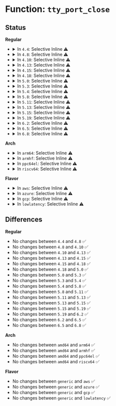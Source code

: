 # Function: <code>tty_port_close</code>

## Status
<b>Regular</b>
<ul>
<li>
<details>
<summary>In <code>4.4</code>: Selective Inline ⚠️</summary>

```c
void tty_port_close(struct tty_port *port, struct tty_struct *tty, struct file *filp);
```

**Collision:** Unique Global

**Inline:** Selective

**Transformation:** False

**Instances:**

```
In drivers/tty/tty_port.c (ffffffff814eb9d0)
Location: drivers/tty/tty_port.c:531
Inline: True
Direct callers:
  - drivers/tty/serial/kgdb_nmi.c:kgdb_nmi_tty_close
  - drivers/char/ttyprintk.c:tpk_close
```
**Symbols:**

```
ffffffff814eb9d0-ffffffff814eba2f: tty_port_close (STB_GLOBAL)
```
</details>
</li>
<li>
<details>
<summary>In <code>4.8</code>: Selective Inline ⚠️</summary>

```c
void tty_port_close(struct tty_port *port, struct tty_struct *tty, struct file *filp);
```

**Collision:** Unique Global

**Inline:** Selective

**Transformation:** False

**Instances:**

```
In drivers/tty/tty_port.c (ffffffff8153c580)
Location: drivers/tty/tty_port.c:528
Inline: True
Direct callers:
  - drivers/tty/serial/kgdb_nmi.c:kgdb_nmi_tty_close
  - drivers/char/ttyprintk.c:tpk_close
```
**Symbols:**

```
ffffffff8153c580-ffffffff8153c5df: tty_port_close (STB_GLOBAL)
```
</details>
</li>
<li>
<details>
<summary>In <code>4.10</code>: Selective Inline ⚠️</summary>

```c
void tty_port_close(struct tty_port *port, struct tty_struct *tty, struct file *filp);
```

**Collision:** Unique Global

**Inline:** Selective

**Transformation:** False

**Instances:**

```
In drivers/tty/tty_port.c (ffffffff81568be0)
Location: drivers/tty/tty_port.c:528
Inline: True
Direct callers:
  - drivers/tty/serial/kgdb_nmi.c:kgdb_nmi_tty_close
  - drivers/char/ttyprintk.c:tpk_close
```
**Symbols:**

```
ffffffff81568be0-ffffffff81568c3f: tty_port_close (STB_GLOBAL)
```
</details>
</li>
<li>
<details>
<summary>In <code>4.13</code>: Selective Inline ⚠️</summary>

```c
void tty_port_close(struct tty_port *port, struct tty_struct *tty, struct file *filp);
```

**Collision:** Unique Global

**Inline:** Selective

**Transformation:** False

**Instances:**

```
In drivers/tty/tty_port.c (ffffffff8157c2e0)
Location: drivers/tty/tty_port.c:636
Inline: True
Direct callers:
  - drivers/tty/serial/kgdb_nmi.c:kgdb_nmi_tty_close
  - drivers/char/ttyprintk.c:tpk_close
```
**Symbols:**

```
ffffffff8157c2e0-ffffffff8157c33f: tty_port_close (STB_GLOBAL)
```
</details>
</li>
<li>
<details>
<summary>In <code>4.15</code>: Selective Inline ⚠️</summary>

```c
void tty_port_close(struct tty_port *port, struct tty_struct *tty, struct file *filp);
```

**Collision:** Unique Global

**Inline:** Selective

**Transformation:** False

**Instances:**

```
In drivers/tty/tty_port.c (ffffffff815e0ce0)
Location: drivers/tty/tty_port.c:637
Inline: True
Direct callers:
  - drivers/tty/serial/kgdb_nmi.c:kgdb_nmi_tty_close
  - drivers/char/ttyprintk.c:tpk_close
  - drivers/usb/host/xhci-dbgtty.c:dbc_tty_close
```
**Symbols:**

```
ffffffff815e0ce0-ffffffff815e0d3f: tty_port_close (STB_GLOBAL)
```
</details>
</li>
<li>
<details>
<summary>In <code>4.18</code>: Selective Inline ⚠️</summary>

```c
void tty_port_close(struct tty_port *port, struct tty_struct *tty, struct file *filp);
```

**Collision:** Unique Global

**Inline:** Selective

**Transformation:** False

**Instances:**

```
In drivers/tty/tty_port.c (ffffffff81619f70)
Location: drivers/tty/tty_port.c:637
Inline: True
Direct callers:
  - drivers/tty/serial/kgdb_nmi.c:kgdb_nmi_tty_close
  - drivers/char/ttyprintk.c:tpk_close
  - drivers/usb/host/xhci-dbgtty.c:dbc_tty_close
```
**Symbols:**

```
ffffffff81619f70-ffffffff81619fcf: tty_port_close (STB_GLOBAL)
```
</details>
</li>
<li>
<details>
<summary>In <code>5.0</code>: Selective Inline ⚠️</summary>

```c
void tty_port_close(struct tty_port *port, struct tty_struct *tty, struct file *filp);
```

**Collision:** Unique Global

**Inline:** Selective

**Transformation:** False

**Instances:**

```
In drivers/tty/tty_port.c (ffffffff816371e0)
Location: drivers/tty/tty_port.c:630
Inline: True
Direct callers:
  - drivers/tty/serial/kgdb_nmi.c:kgdb_nmi_tty_close
  - drivers/char/ttyprintk.c:tpk_close
  - drivers/usb/host/xhci-dbgtty.c:dbc_tty_close
```
**Symbols:**

```
ffffffff816371e0-ffffffff8163724a: tty_port_close (STB_GLOBAL)
```
</details>
</li>
<li>
<details>
<summary>In <code>5.3</code>: Selective Inline ⚠️</summary>

```c
void tty_port_close(struct tty_port *port, struct tty_struct *tty, struct file *filp);
```

**Collision:** Unique Global

**Inline:** Selective

**Transformation:** False

**Instances:**

```
In drivers/tty/tty_port.c (ffffffff8166b470)
Location: drivers/tty/tty_port.c:630
Inline: True
Direct callers:
  - drivers/tty/serial/kgdb_nmi.c:kgdb_nmi_tty_close
  - drivers/char/ttyprintk.c:tpk_close
  - drivers/usb/host/xhci-dbgtty.c:dbc_tty_close
```
**Symbols:**

```
ffffffff8166b470-ffffffff8166b4de: tty_port_close (STB_GLOBAL)
```
</details>
</li>
<li>
<details>
<summary>In <code>5.4</code>: Selective Inline ⚠️</summary>

```c
void tty_port_close(struct tty_port *port, struct tty_struct *tty, struct file *filp);
```

**Collision:** Unique Global

**Inline:** Selective

**Transformation:** False

**Instances:**

```
In drivers/tty/tty_port.c (ffffffff8168db10)
Location: drivers/tty/tty_port.c:631
Inline: True
Direct callers:
  - drivers/tty/serial/kgdb_nmi.c:kgdb_nmi_tty_close
  - drivers/char/ttyprintk.c:tpk_close
  - drivers/usb/host/xhci-dbgtty.c:dbc_tty_close
```
**Symbols:**

```
ffffffff8168db10-ffffffff8168db7e: tty_port_close (STB_GLOBAL)
```
</details>
</li>
<li>
<details>
<summary>In <code>5.8</code>: Selective Inline ⚠️</summary>

```c
void tty_port_close(struct tty_port *port, struct tty_struct *tty, struct file *filp);
```

**Collision:** Unique Global

**Inline:** Selective

**Transformation:** False

**Instances:**

```
In drivers/tty/tty_port.c (ffffffff8173fdf0)
Location: drivers/tty/tty_port.c:631
Inline: True
Direct callers:
  - drivers/tty/serial/serial_core.c:uart_close
  - drivers/tty/serial/kgdb_nmi.c:kgdb_nmi_tty_close
  - drivers/char/ttyprintk.c:tpk_close
  - drivers/usb/host/xhci-dbgtty.c:dbc_tty_close
```
**Symbols:**

```
ffffffff8173fdf0-ffffffff8173fe8c: tty_port_close (STB_GLOBAL)
```
</details>
</li>
<li>
<details>
<summary>In <code>5.11</code>: Selective Inline ⚠️</summary>

```c
void tty_port_close(struct tty_port *port, struct tty_struct *tty, struct file *filp);
```

**Collision:** Unique Global

**Inline:** Selective

**Transformation:** False

**Instances:**

```
In drivers/tty/tty_port.c (ffffffff8175bd20)
Location: drivers/tty/tty_port.c:631
Inline: True
Direct callers:
  - drivers/tty/serial/serial_core.c:uart_close
  - drivers/tty/serial/kgdb_nmi.c:kgdb_nmi_tty_close
  - drivers/char/ttyprintk.c:tpk_close
  - drivers/usb/host/xhci-dbgtty.c:dbc_tty_close
```
**Symbols:**

```
ffffffff8175bd20-ffffffff8175bdbc: tty_port_close (STB_GLOBAL)
```
</details>
</li>
<li>
<details>
<summary>In <code>5.13</code>: Selective Inline ⚠️</summary>

```c
void tty_port_close(struct tty_port *port, struct tty_struct *tty, struct file *filp);
```

**Collision:** Unique Global

**Inline:** Selective

**Transformation:** False

**Instances:**

```
In drivers/tty/tty_port.c (ffffffff8173fbc0)
Location: drivers/tty/tty_port.c:632
Inline: True
Direct callers:
  - drivers/tty/serial/serial_core.c:uart_close
  - drivers/tty/serial/kgdb_nmi.c:kgdb_nmi_tty_close
  - drivers/char/ttyprintk.c:tpk_close
  - drivers/usb/host/xhci-dbgtty.c:dbc_tty_close
```
**Symbols:**

```
ffffffff8173fbc0-ffffffff8173fc5c: tty_port_close (STB_GLOBAL)
```
</details>
</li>
<li>
<details>
<summary>In <code>5.15</code>: Selective Inline ⚠️</summary>

```c
void tty_port_close(struct tty_port *port, struct tty_struct *tty, struct file *filp);
```

**Collision:** Unique Global

**Inline:** Selective

**Transformation:** False

**Instances:**

```
In drivers/tty/tty_port.c (ffffffff817c0360)
Location: drivers/tty/tty_port.c:636
Inline: True
Direct callers:
  - drivers/tty/serial/serial_core.c:uart_close
  - drivers/tty/serial/kgdb_nmi.c:kgdb_nmi_tty_close
  - drivers/char/ttyprintk.c:tpk_close
  - drivers/usb/host/xhci-dbgtty.c:dbc_tty_close
```
**Symbols:**

```
ffffffff817c0360-ffffffff817c03fc: tty_port_close (STB_GLOBAL)
```
</details>
</li>
<li>
<details>
<summary>In <code>5.19</code>: Selective Inline ⚠️</summary>

```c
void tty_port_close(struct tty_port *port, struct tty_struct *tty, struct file *filp);
```

**Collision:** Unique Global

**Inline:** Selective

**Transformation:** False

**Instances:**

```
In drivers/tty/tty_port.c (ffffffff818fcb20)
Location: drivers/tty/tty_port.c:694
Inline: True
Direct callers:
  - drivers/tty/serial/serial_core.c:uart_close
  - drivers/tty/serial/kgdb_nmi.c:kgdb_nmi_tty_close
  - drivers/char/ttyprintk.c:tpk_close
  - drivers/usb/host/xhci-dbgtty.c:dbc_tty_close
```
**Symbols:**

```
ffffffff818fcb20-ffffffff818fcbc0: tty_port_close (STB_GLOBAL)
```
</details>
</li>
<li>
<details>
<summary>In <code>6.2</code>: Selective Inline ⚠️</summary>

```c
void tty_port_close(struct tty_port *port, struct tty_struct *tty, struct file *filp);
```

**Collision:** Unique Global

**Inline:** Selective

**Transformation:** False

**Instances:**

```
In drivers/tty/tty_port.c (ffffffff81a561e0)
Location: drivers/tty/tty_port.c:715
Inline: True
Direct callers:
  - drivers/tty/serial/serial_core.c:uart_close
  - drivers/tty/serial/kgdb_nmi.c:kgdb_nmi_tty_close
  - drivers/char/ttyprintk.c:tpk_close
  - drivers/usb/host/xhci-dbgtty.c:dbc_tty_close
```
**Symbols:**

```
ffffffff81a561e0-ffffffff81a56280: tty_port_close (STB_GLOBAL)
```
</details>
</li>
<li>
<details>
<summary>In <code>6.5</code>: Selective Inline ⚠️</summary>

```c
void tty_port_close(struct tty_port *port, struct tty_struct *tty, struct file *filp);
```

**Collision:** Unique Global

**Inline:** Selective

**Transformation:** False

**Instances:**

```
In drivers/tty/tty_port.c (ffffffff81aa07c0)
Location: drivers/tty/tty_port.c:715
Inline: True
Direct callers:
  - drivers/tty/serial/kgdb_nmi.c:kgdb_nmi_tty_close
  - drivers/char/ttyprintk.c:tpk_close
  - drivers/usb/host/xhci-dbgtty.c:dbc_tty_close
```
**Symbols:**

```
ffffffff81aa07c0-ffffffff81aa0860: tty_port_close (STB_GLOBAL)
```
</details>
</li>
<li>
<details>
<summary>In <code>6.8</code>: Selective Inline ⚠️</summary>

```c
void tty_port_close(struct tty_port *port, struct tty_struct *tty, struct file *filp);
```

**Collision:** Unique Global

**Inline:** Selective

**Transformation:** False

**Instances:**

```
In drivers/tty/tty_port.c (ffffffff81af3220)
Location: drivers/tty/tty_port.c:715
Inline: True
Direct callers:
  - drivers/tty/serial/kgdb_nmi.c:kgdb_nmi_tty_close
  - drivers/char/ttyprintk.c:tpk_close
  - drivers/usb/host/xhci-dbgtty.c:dbc_tty_close
```
**Symbols:**

```
ffffffff81af3220-ffffffff81af32c0: tty_port_close (STB_GLOBAL)
```
</details>
</li>
</ul>
<b>Arch</b>
<ul>
<li>
<details>
<summary>In <code>arm64</code>: Selective Inline ⚠️</summary>

```c
void tty_port_close(struct tty_port *port, struct tty_struct *tty, struct file *filp);
```

**Collision:** Unique Global

**Inline:** Selective

**Transformation:** False

**Instances:**

```
In drivers/tty/tty_port.c (ffff80001085ea80)
Location: drivers/tty/tty_port.c:631
Inline: True
Direct callers:
  - drivers/tty/serial/kgdb_nmi.c:kgdb_nmi_tty_close
  - drivers/tty/serial/kgdb_nmi.c:kgdb_nmi_tty_close
  - drivers/tty/serial/kgdb_nmi.c:kgdb_nmi_tty_close
  - drivers/char/ttyprintk.c:tpk_close
  - drivers/usb/host/xhci-dbgtty.c:dbc_tty_close
```
**Symbols:**

```
ffff80001085ea80-ffff80001085eb30: tty_port_close (STB_GLOBAL)
```
</details>
</li>
<li>
<details>
<summary>In <code>armhf</code>: Selective Inline ⚠️</summary>

```c
void tty_port_close(struct tty_port *port, struct tty_struct *tty, struct file *filp);
```

**Collision:** Unique Global

**Inline:** Selective

**Transformation:** False

**Instances:**

```
In drivers/tty/tty_port.c (c09665d0)
Location: drivers/tty/tty_port.c:631
Inline: True
Direct callers:
  - drivers/tty/serial/kgdb_nmi.c:kgdb_nmi_tty_close
  - drivers/char/ttyprintk.c:tpk_close
  - drivers/usb/host/xhci-dbgtty.c:dbc_tty_close
```
**Symbols:**

```
c09665d0-c0966654: tty_port_close (STB_GLOBAL)
```
</details>
</li>
<li>
<details>
<summary>In <code>ppc64el</code>: Selective Inline ⚠️</summary>

```c
void tty_port_close(struct tty_port *port, struct tty_struct *tty, struct file *filp);
```

**Collision:** Unique Global

**Inline:** Selective

**Transformation:** False

**Instances:**

```
In drivers/tty/tty_port.c (c0000000008fdfe0)
Location: drivers/tty/tty_port.c:631
Inline: True
Direct callers:
  - drivers/tty/serial/kgdb_nmi.c:kgdb_nmi_tty_close
  - drivers/char/ttyprintk.c:tpk_close
  - drivers/usb/host/xhci-dbgtty.c:dbc_tty_close
```
**Symbols:**

```
c0000000008fdfe0-c0000000008fe0b0: tty_port_close (STB_GLOBAL)
```
</details>
</li>
<li>
<details>
<summary>In <code>riscv64</code>: Selective Inline ⚠️</summary>

```c
void tty_port_close(struct tty_port *port, struct tty_struct *tty, struct file *filp);
```

**Collision:** Unique Global

**Inline:** Selective

**Transformation:** False

**Instances:**

```
In drivers/tty/tty_port.c (ffffffe00053761e)
Location: drivers/tty/tty_port.c:631
Inline: True
Direct callers:
  - drivers/char/ttyprintk.c:tpk_close
  - drivers/usb/host/xhci-dbgtty.c:dbc_tty_close
```
**Symbols:**

```
ffffffe00053761e-ffffffe0005376a8: tty_port_close (STB_GLOBAL)
```
</details>
</li>
</ul>
<b>Flavor</b>
<ul>
<li>
<details>
<summary>In <code>aws</code>: Selective Inline ⚠️</summary>

```c
void tty_port_close(struct tty_port *port, struct tty_struct *tty, struct file *filp);
```

**Collision:** Unique Global

**Inline:** Selective

**Transformation:** False

**Instances:**

```
In drivers/tty/tty_port.c (ffffffff81653590)
Location: drivers/tty/tty_port.c:631
Inline: True
Direct callers:
  - drivers/tty/serial/kgdb_nmi.c:kgdb_nmi_tty_close
  - drivers/char/ttyprintk.c:tpk_close
```
**Symbols:**

```
ffffffff81653590-ffffffff816535fe: tty_port_close (STB_GLOBAL)
```
</details>
</li>
<li>
<details>
<summary>In <code>azure</code>: Selective Inline ⚠️</summary>

```c
void tty_port_close(struct tty_port *port, struct tty_struct *tty, struct file *filp);
```

**Collision:** Unique Global

**Inline:** Selective

**Transformation:** False

**Instances:**

```
In drivers/tty/tty_port.c (ffffffff81633980)
Location: drivers/tty/tty_port.c:631
Inline: True
Direct callers:
  - drivers/tty/serial/kgdb_nmi.c:kgdb_nmi_tty_close
  - drivers/char/ttyprintk.c:tpk_close
  - drivers/usb/host/xhci-dbgtty.c:dbc_tty_close
```
**Symbols:**

```
ffffffff81633980-ffffffff816339ee: tty_port_close (STB_GLOBAL)
```
</details>
</li>
<li>
<details>
<summary>In <code>gcp</code>: Selective Inline ⚠️</summary>

```c
void tty_port_close(struct tty_port *port, struct tty_struct *tty, struct file *filp);
```

**Collision:** Unique Global

**Inline:** Selective

**Transformation:** False

**Instances:**

```
In drivers/tty/tty_port.c (ffffffff81681950)
Location: drivers/tty/tty_port.c:631
Inline: True
Direct callers:
  - drivers/tty/serial/kgdb_nmi.c:kgdb_nmi_tty_close
  - drivers/char/ttyprintk.c:tpk_close
  - drivers/usb/host/xhci-dbgtty.c:dbc_tty_close
```
**Symbols:**

```
ffffffff81681950-ffffffff816819be: tty_port_close (STB_GLOBAL)
```
</details>
</li>
<li>
<details>
<summary>In <code>lowlatency</code>: Selective Inline ⚠️</summary>

```c
void tty_port_close(struct tty_port *port, struct tty_struct *tty, struct file *filp);
```

**Collision:** Unique Global

**Inline:** Selective

**Transformation:** False

**Instances:**

```
In drivers/tty/tty_port.c (ffffffff8169bfa0)
Location: drivers/tty/tty_port.c:631
Inline: True
Direct callers:
  - drivers/tty/serial/kgdb_nmi.c:kgdb_nmi_tty_close
  - drivers/char/ttyprintk.c:tpk_close
  - drivers/usb/host/xhci-dbgtty.c:dbc_tty_close
```
**Symbols:**

```
ffffffff8169bfa0-ffffffff8169c00e: tty_port_close (STB_GLOBAL)
```
</details>
</li>
</ul>

## Differences
<b>Regular</b>
<ul>
<li>
No changes between <code>4.4</code> and <code>4.8</code> ✅
</li>
<li>
No changes between <code>4.8</code> and <code>4.10</code> ✅
</li>
<li>
No changes between <code>4.10</code> and <code>4.13</code> ✅
</li>
<li>
No changes between <code>4.13</code> and <code>4.15</code> ✅
</li>
<li>
No changes between <code>4.15</code> and <code>4.18</code> ✅
</li>
<li>
No changes between <code>4.18</code> and <code>5.0</code> ✅
</li>
<li>
No changes between <code>5.0</code> and <code>5.3</code> ✅
</li>
<li>
No changes between <code>5.3</code> and <code>5.4</code> ✅
</li>
<li>
No changes between <code>5.4</code> and <code>5.8</code> ✅
</li>
<li>
No changes between <code>5.8</code> and <code>5.11</code> ✅
</li>
<li>
No changes between <code>5.11</code> and <code>5.13</code> ✅
</li>
<li>
No changes between <code>5.13</code> and <code>5.15</code> ✅
</li>
<li>
No changes between <code>5.15</code> and <code>5.19</code> ✅
</li>
<li>
No changes between <code>5.19</code> and <code>6.2</code> ✅
</li>
<li>
No changes between <code>6.2</code> and <code>6.5</code> ✅
</li>
<li>
No changes between <code>6.5</code> and <code>6.8</code> ✅
</li>
</ul>
<b>Arch</b>
<ul>
<li>
No changes between <code>amd64</code> and <code>arm64</code> ✅
</li>
<li>
No changes between <code>amd64</code> and <code>armhf</code> ✅
</li>
<li>
No changes between <code>amd64</code> and <code>ppc64el</code> ✅
</li>
<li>
No changes between <code>amd64</code> and <code>riscv64</code> ✅
</li>
</ul>
<b>Flavor</b>
<ul>
<li>
No changes between <code>generic</code> and <code>aws</code> ✅
</li>
<li>
No changes between <code>generic</code> and <code>azure</code> ✅
</li>
<li>
No changes between <code>generic</code> and <code>gcp</code> ✅
</li>
<li>
No changes between <code>generic</code> and <code>lowlatency</code> ✅
</li>
</ul>
